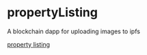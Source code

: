 # propertyListing
A blockchain dapp for uploading images to ipfs  

<a href="https://ipfs.io/ipfs/QmfXqzTCuaTrPD8tKpbf8KyoSDp8bpZddAe8FV4tUvDfLH/">property listing</a>
